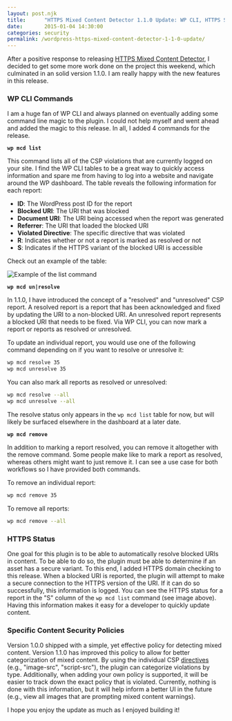 ```yaml
---
layout: post.njk
title:      "HTTPS Mixed Content Detector 1.1.0 Update: WP CLI, HTTPS Status, and Specific Policies"
date:       2015-01-04 14:30:00
categories: security
permalink: /wordpress-https-mixed-content-detector-1-1-0-update/
---
```


After a positive response to releasing [HTTPS Mixed Content Detector](https://wordpress.org/plugins/https-mixed-content-detector), I decided to get some more work done on the project this weekend, which culminated in an solid version 1.1.0. I am really happy with the new features in this release.

### WP CLI Commands

I am a huge fan of WP CLI and always planned on eventually adding some command line magic to the plugin. I could not help myself and went ahead and added the magic to this release. In all, I added 4 commands for the release.

**`wp mcd list`**

This command lists all of the CSP violations that are currently logged on your site. I find the WP CLI tables to be a great way to quickly access information and spare me from having to log into a website and navigate around the WP dashboard. The table reveals the following information for each report:

* **ID**: The WordPress post ID for the report
* **Blocked URI**: The URI that was blocked
* **Document URI**: The URI being accessed when the report was generated
* **Referrer**: The URI that loaded the blocked URI
* **Violated Directive**: The specific directive that was violated
* **R**: Indicates whether or not a report is marked as resolved or not
* **S**: Indicates if the HTTPS variant of the blocked URI is accessible

Check out an example of the table:

![](/media/images/wp-mcd-list-example.jpg "Example of the list command")

**`wp mcd un|resolve`**

In 1.1.0, I have introduced the concept of a "resolved" and "unresolved" CSP report. A resolved report is a report that has been acknowledged and fixed by updating the URI to a non-blocked URI. An unresolved report represents a blocked URI that needs to be fixed. Via WP CLI, you can now mark a report or reports as resolved or unresolved.

To update an individual report, you would use one of the following command depending on if you want to resolve or unresolve it:

```bash
wp mcd resolve 35
wp mcd unresolve 35
```

You can also mark all reports as resolved or unresolved:

```bash
wp mcd resolve --all
wp mcd unresolve --all
```

The resolve status only appears in the `wp mcd list` table for now, but will likely be surfaced elsewhere in the dashboard at a later date.

**`wp mcd remove`**

In addition to marking a report resolved, you can remove it altogether with the remove command. Some people make like to mark a report as resolved, whereas others might want to just remove it. I can see a use case for both workflows so I have provided both commands.

To remove an individual report:

```bash
wp mcd remove 35
```

To remove all reports:

```bash
wp mcd remove --all
```

### HTTPS Status

One goal for this plugin is to be able to automatically resolve blocked URIs in content. To be able to do so, the plugin must be able to determine if an asset has a secure variant. To this end, I added HTTPS domain checking to this release. When a blocked URI is reported, the plugin will attempt to make a secure connection to the HTTPS version of the URI. If it can do so successfully, this information is logged. You can see the HTTPS status for a report in the "S" column of the `wp mcd list` command (see image above). Having this information makes it easy for a developer to quickly update content.

### Specific Content Security Policies

Version 1.0.0 shipped with a simple, yet effective policy for detecting mixed content. Version 1.1.0 has improved this policy to allow for better categorization of mixed content. By using the individual CSP [directives](http://w3c.github.io/webappsec/specs/content-security-policy/#directives) (e.g., "image-src", "script-src"), the plugin can categorize violations by type. Additionally, when adding your own policy is supported, it will be easier to track down the exact policy that is violated. Currently, nothing is done with this information, but it will help inform a better UI in the future (e.g., view all images that are prompting mixed content warnings).

I hope you enjoy the update as much as I enjoyed building it!
